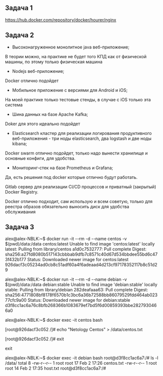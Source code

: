 ## Задача 1
https://hub.docker.com/repository/docker/hourer/nginx

## Задача 2
- Высоконагруженное монолитное java веб-приложение;

В теории можно, на практике не будет того КПД как от физической машины, по этому только физическая машина 


- Nodejs веб-приложение;

Docker отлично подойдет
 
- Мобильное приложение c версиями для Android и iOS;

На моей практике только тестовые стенды, в случае с iOS только эта система 

- Шина данных на базе Apache Kafka;

Doker для этого идеально подойдет

- Elasticsearch кластер для реализации логирования продуктивного веб-приложения - три ноды elasticsearch, два logstash и две ноды kibana;

Docker swarm отлично подойдет, только надо вынести хранилище и основные конфиги, для удобства.

- Мониторинг-стек на базе Prometheus и Grafana;

Да, есть решения под docker которые отлично будут работать.

 Gitlab сервер для реализации CI/CD процессов и приватный (закрытый) Docker Registry.
 
Docker отлично подходит, сам использую и всем советую, только для реестра образов обязательно выносить диск для удобства обслуживания


## Задача 3

alex@alex-NBLK:~$ docker run -it --rm -d --name centos -v $(pwd)/data:/data centos:latest
Unable to find image 'centos:latest' locally
latest: Pulling from library/centos
a1d0c7532777: Pull complete 
Digest: sha256:a27fd8080b517143cbbbab9dfb7c8571c40d67d534bbdee55bd6c473f432b177
Status: Downloaded newer image for centos:latest
926dacf3c05234ad0cb8c51adf60a4f6adeaad4d213cf97178352117b8c51d29


alex@alex-NBLK:~$ docker run -it --rm -d --name debian -v $(pwd)/data:/data debian:stable
Unable to find image 'debian:stable' locally
stable: Pulling from library/debian
282deafaaa63: Pull complete 
Digest: sha256:4771808bf8178f6570b1c3bc6a36b72588bb86079529fdd464ab02377cfc9a00
Status: Downloaded newer image for debian:stable
d3f8cc1ac6a76c8bfb268366b1083679ef7bd5f6d00859393bbe2827930466a0

alex@alex-NBLK:~$ docker exec -it centos bash

[root@926dacf3c052 /]# echo "Netology Centos" > /data/centos.txt

[root@926dacf3c052 /]# exit

exit

alex@alex-NBLK:~$ docker exec -it debian bash
root@d3f8cc1ac6a7:/# ls -l /data/
total 8
-rw-r--r-- 1 root root 17 Feb  2 17:26 centos.txt
-rw-r--r-- 1 root root 14 Feb  2 17:35 host.txt
root@d3f8cc1ac6a7:/# 



